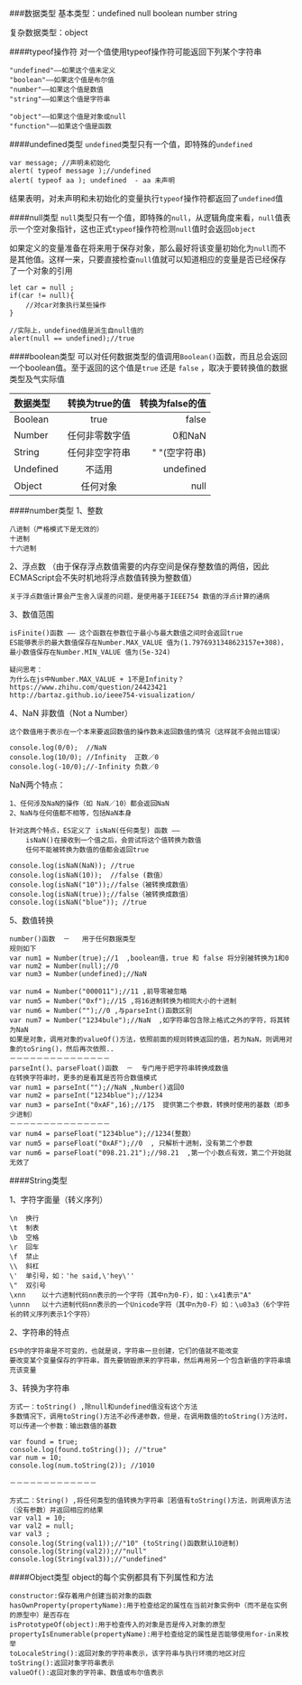 ###数据类型
基本类型：undefined null boolean number string

复杂数据类型：object


####typeof操作符
对一个值使用typeof操作符可能返回下列某个字符串
```
"undefined"——如果这个值未定义
"boolean"——如果这个值是布尔值
"number"——如果这个值是数值
"string"——如果这个值是字符串

"object"——如果这个值是对象或null
"function"——如果这个值是函数
```

####undefined类型
```undefined```类型只有一个值，即特殊的```undefined```
```
var message; //声明未初始化
alert( typeof message );//undefined
alert( typeof aa ); undefined  - aa 未声明
```
结果表明，对未声明和未初始化的变量执行```typeof```操作符都返回了```undefined```值

####null类型
```null```类型只有一个值，即特殊的```null```，从逻辑角度来看，```null```值表示一个空对象指针，这也正式```typeof```操作符检测```null```值时会返回```object```

如果定义的变量准备在将来用于保存对象，那么最好将该变量初始化为```null```而不是其他值。这样一来，只要直接检查```null```值就可以知道相应的变量是否已经保存了一个对象的引用

```
let car = null ;
if(car != null){
    //对car对象执行某些操作
}

//实际上，undefined值是派生自null值的
alert(null == undefined);//true
```

####boolean类型
可以对任何数据类型的值调用```Boolean()```函数，而且总会返回一个boolean值。至于返回的这个值是```true``` 还是 ```false``` ，取决于要转换值的数据类型及气实际值


| 数据类型       | 转换为true的值    | 转换为false的值 |
| :------------ |:---------------:| --------------:|
| Boolean       | true            | false          |
| Number        | 任何非零数字值    | 0和NaN         |
| String        | 任何非空字符串    | " "(空字符串)   |
| Undefined     | 不适用           | undefined      |
| Object        | 任何对象         | null           |


####number类型
1、整数

    八进制（严格模式下是无效的）
    十进制
    十六进制
    
2、浮点数
    （由于保存浮点数值需要的内存空间是保存整数值的两倍，因此ECMAScript会不失时机地将浮点数值转换为整数值）
  
    关于浮点数值计算会产生舍入误差的问题，是使用基于IEEE754 数值的浮点计算的通病
    
3、数值范围
  
    isFinite()函数 —— 这个函数在参数位于最小与最大数值之间时会返回true
    ES能够表示的最大数值保存在Number.MAX_VALUE 值为(1.7976931348623157e+308)，最小数值保存在Number.MIN_VALUE 值为(5e-324)
    
    疑问思考：
    为什么在js中Number.MAX_VALUE + 1不是Infinity？
    https://www.zhihu.com/question/24423421
    http://bartaz.github.io/ieee754-visualization/
    
4、NaN 非数值（Not a Number）
    
    这个数值用于表示在一个本来要返回数值的操作数未返回数值的情况（这样就不会抛出错误）
    
    console.log(0/0);  //NaN
    console.log(10/0); //Infinity  正数／0
    console.log(-10/0);//-Infinity 负数／0
    
NaN两个特点：

    1、任何涉及NaN的操作（如 NaN／10）都会返回NaN
    2、NaN与任何值都不相等，包括NaN本身
    
    针对这两个特点，ES定义了 isNaN(任何类型) 函数 ——
        isNaN()在接收到一个值之后，会尝试将这个值转换为数值
        任何不能被转换为数值的值都会返回true
        
    console.log(isNaN(NaN)); //true
    console.log(isNaN(10));  //false (数值）
    console.log(isNaN("10"));//false（被转换成数值）
    console.log(isNaN(true));//false（被转换成数值）
    console.log(isNaN("blue")); //true
    
    
5、数值转换
    
    number()函数  －   用于任何数据类型
    规则如下
    var num1 = Number(true);//1  ,boolean值，true 和 false 将分别被转换为1和0
    var num2 = Number(null);//0
    var num3 = Number(undefined);//NaN
    
    var num4 = Number("000011");//11 ,前导零被忽略
    var num5 = Number("0xf");//15 ,将16进制转换为相同大小的十进制
    var num6 = Number("");//0 ,与parseInt()函数区别
    var num7 = Number("1234bule");//NaN  ,如字符串包含除上格式之外的字符，将其转为NaN
    如果是对象，调用对象的valueOf()方法，依照前面的规则转换返回的值，若为NaN，则调用对象的toSring()，然后再次依照..
    －－－－－－－－－－－－－－－
    parseInt()、parseFloat()函数  －  专门用于把字符串转换成数值 
    在转换字符串时，更多的是看其是否符合数值模式
    var num1 = parseInt("");//NaN ,Number()返回0
    var num2 = parseInt("1234blue");//1234
    var num3 = parseInt("0xAF",16);//175  提供第二个参数，转换时使用的基数（即多少进制）
    －－－－－－－－－－－－－－－
    var num4 = parseFloat("1234blue");//1234(整数）
    var num5 = parseFloat("0xAF");//0  , 只解析十进制，没有第二个参数
    var num6 = parseFloat("098.21.21");//98.21  ,第一个小数点有效，第二个开始就无效了
    
    
####String类型    
    
1、字符字面量（转义序列）
    
    \n  换行
    \t  制表
    \b  空格
    \r  回车
    \f  禁止
    \\  斜杠
    \'  单引号，如：'he said,\'hey\''
    \"  双引号
    \xnn    以十六进制代码nn表示的一个字符（其中n为0-F），如：\x41表示"A"
    \unnn   以十六进制代码nn表示的一个Unicode字符（其中n为0-F）如：\u03a3（6个字符长的转义序列表示1个字符）

2、字符串的特点

    ES中的字符串是不可变的，也就是说，字符串一旦创建，它们的值就不能改变
    要改变某个变量保存的字符串，首先要销毁原来的字符串，然后再用另一个包含新值的字符串填充该变量

3、转换为字符串

    方式一：toString() ,除null和undefined值没有这个方法
    多数情况下，调用toString()方法不必传递参数，但是，在调用数值的toString()方法时，可以传递一个参数：输出数值的基数
    
    var found = true;
    console.log(found.toString()); //"true"
    var num = 10;
    console.log(num.toString(2)); //1010
    
    －－－－－－－－－－－－－
    
    方式二：String() ,将任何类型的值转换为字符串［若值有toString()方法，则调用该方法（没有参数）并返回相应的结果
    var val1 = 10;
    var val2 = null;
    var val3 ;
    console.log(String(val1));//"10" (toString()函数默认10进制)
    console.log(String(val2));//"null"
    console.log(String(val3));//"undefined"
    
####Object类型
 object的每个实例都具有下列属性和方法
    
   
    constructor:保存着用户创建当前对象的函数
    hasOwnProperty(propertyName):用于检查给定的属性在当前对象实例中（而不是在实例的原型中）是否存在
    isPrototypeOf(object):用于检查传入的对象是否是传入对象的原型
    propertyIsEnumerable(propertyName):用于检查给定的属性是否能够使用for-in来枚举
    toLocaleString():返回对象的字符串表示，该字符串与执行环境的地区对应
    toString():返回对象字符串表示
    valueOf():返回对象的字符串、数值或布尔值表示
    